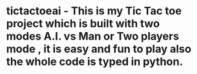 # tictactoeai - This is my Tic Tac toe project which is built with two modes A.I. vs Man or Two players mode , it is easy and fun to play also the whole code is typed in python.
